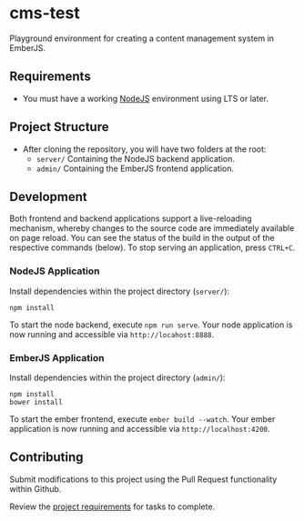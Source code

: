 # cms-test
Playground environment for creating a content management system in EmberJS.

## Requirements
- You must have a working [NodeJS](https://nodejs.org) environment using LTS or later.

## Project Structure
- After cloning the repository, you will have two folders at the root:
  - `server/` Containing the NodeJS backend application.
  - `admin/` Containing the EmberJS frontend application.

## Development

Both frontend and backend applications support a live-reloading mechanism, whereby changes to the source code are immediately available on page reload. You can see the status of the build in the output of the respective commands (below). To stop serving an application, press `CTRL+C`.

### NodeJS Application

Install dependencies within the project directory (`server/`):
```
npm install
```

To start the node backend, execute `npm run serve`. Your node application is now running and accessible via `http://locahost:8888`.

### EmberJS Application

Install dependencies within the project directory (`admin/`):
```
npm install
bower install
```

To start the ember frontend, execute `ember build --watch`. Your ember application is now running and accessible via `http://localhost:4200`.

## Contributing

Submit modifications to this project using the Pull Request functionality within Github.

Review the [project requirements](https://github.com/cygnusb2b/cms-test/projects/1) for tasks to complete.
